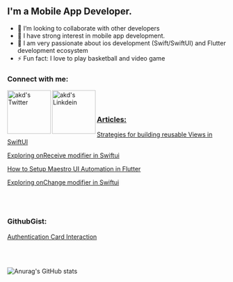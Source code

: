 ## I'm a Mobile App Developer.

- 👯 I’m looking to collaborate with other developers
- 🔭 I have strong interest in mobile app development.
- 🥅 I am very passionate about ios development (Swift/SwiftUI) and Flutter development ecosystem 
- ⚡ Fun fact: I love to play basketball and video game

### Connect with me:
<a href="https://twitter.com/Etoedia">
  <img align="left" alt="akd's Twitter" width="100px" src="https://img.shields.io/badge/Twitter-1DA1F2?style=for-the-badge&logo=Twitter&logoColor=white" />
</a>
<a href="https://www.linkedin.com/in/inyene-etoedia/">
  <img align="left" alt="akd's Linkdein" width="100px" src="https://img.shields.io/badge/Linkedin-0A66C2?style=for-the-badge&logo=Linkedin&logoColor=white" />
<br><br>

### Articles: 
<p>
    <a href="https://medium.com/@etoedia/strategies-for-building-reusable-views-in-swiftui-fd5716a9bf6d">
        Strategies for building reusable Views in SwiftUI
    </a>
</p>
<p>
    <a href="https://medium.com/@etoedia/exploring-onreceive-modifier-in-swiftui-2eff87dd40e6">
        Exploring onReceive modifier in Swiftui
    </a>
</p>
<p>
    <a href="https://medium.com/@etoedia/how-to-setup-maestro-ui-automation-in-flutter-14770f63bc61">
        How to Setup Maestro UI Automation in Flutter
    </a>
</p>
<p>
    <a href="https://medium.com/@etoedia/exploring-the-onchange-modifier-in-swiftui-24b18034b973">
        Exploring onChange modifier in Swiftui
    </a>
</p>
<br><br>

### GithubGist: 
<p>
    <a href="https://gist.github.com/DavidEtoedia/c298a43b1aabaff8d10b494b05e7db97">
        Authentication Card Interaction
    </a>
</p>
<br><br>

![Anurag's GitHub stats](https://github-readme-stats.vercel.app/api?username=DavidEtoedia&show_icons=true&count_private=true&theme=algolia)
